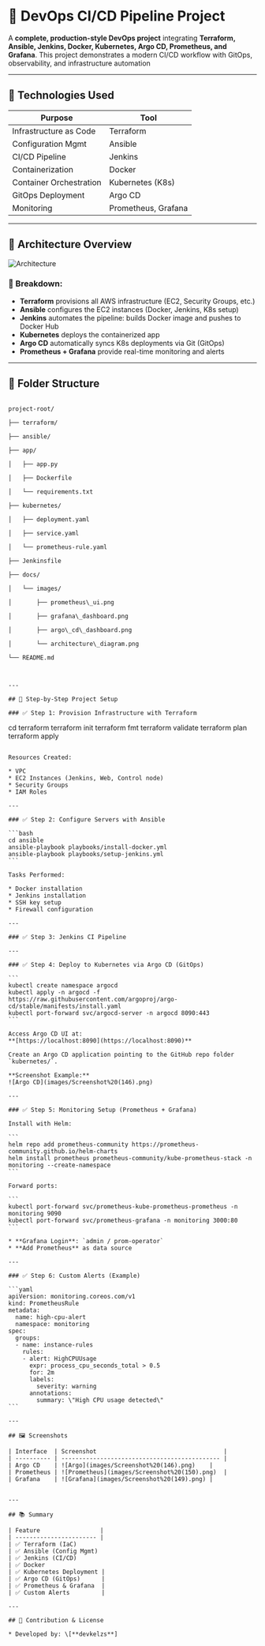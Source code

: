 # 🚀 DevOps CI/CD Pipeline Project

A **complete, production-style DevOps project** integrating **Terraform, Ansible, Jenkins, Docker, Kubernetes, Argo CD, Prometheus, and Grafana**. This project demonstrates a modern CI/CD workflow with GitOps, observability, and infrastructure automation

---

## 📌 Technologies Used

| Purpose                | Tool                       |
|------------------------|----------------------------|
| Infrastructure as Code | Terraform                  |
| Configuration Mgmt     | Ansible                    |
| CI/CD Pipeline         | Jenkins                    |
| Containerization       | Docker                     |
| Container Orchestration| Kubernetes (K8s)           |
| GitOps Deployment      | Argo CD                    |
| Monitoring             | Prometheus, Grafana        |

---

## 🧠 Architecture Overview

![Architecture](images/1717415278670.jpg)

### 🔹 Breakdown:
- **Terraform** provisions all AWS infrastructure (EC2, Security Groups, etc.)
- **Ansible** configures the EC2 instances (Docker, Jenkins, K8s setup)
- **Jenkins** automates the pipeline: builds Docker image and pushes to Docker Hub
- **Kubernetes** deploys the containerized app
- **Argo CD** automatically syncs K8s deployments via Git (GitOps)
- **Prometheus + Grafana** provide real-time monitoring and alerts

---

## 📁 Folder Structure

```

project-root/

├── terraform/

├── ansible/

├── app/

│   ├── app.py

│   ├── Dockerfile

│   └── requirements.txt

├── kubernetes/

│   ├── deployment.yaml

│   ├── service.yaml

│   └── prometheus-rule.yaml

├── Jenkinsfile

├── docs/

│   └── images/

│       ├── prometheus\_ui.png

│       ├── grafana\_dashboard.png

│       ├── argo\_cd\_dashboard.png

│       └── architecture\_diagram.png

└── README.md



---

## 🔨 Step-by-Step Project Setup

### ✅ Step 1: Provision Infrastructure with Terraform

```
cd terraform
terraform init
terraform fmt 
terraform validate
terraform plan 
terraform apply
````

Resources Created:

* VPC
* EC2 Instances (Jenkins, Web, Control node)
* Security Groups
* IAM Roles

---

### ✅ Step 2: Configure Servers with Ansible

```bash
cd ansible
ansible-playbook playbooks/install-docker.yml
ansible-playbook playbooks/setup-jenkins.yml
```

Tasks Performed:

* Docker installation
* Jenkins installation
* SSH key setup
* Firewall configuration

---

### ✅ Step 3: Jenkins CI Pipeline

---

### ✅ Step 4: Deploy to Kubernetes via Argo CD (GitOps)

```
kubectl create namespace argocd
kubectl apply -n argocd -f https://raw.githubusercontent.com/argoproj/argo-cd/stable/manifests/install.yaml
kubectl port-forward svc/argocd-server -n argocd 8090:443
```

Access Argo CD UI at:
**[https://localhost:8090](https://localhost:8090)**

Create an Argo CD application pointing to the GitHub repo folder `kubernetes/`.

**Screenshot Example:**
![Argo CD](images/Screenshot%20(146).png)

---

### ✅ Step 5: Monitoring Setup (Prometheus + Grafana)

Install with Helm:

```
helm repo add prometheus-community https://prometheus-community.github.io/helm-charts
helm install prometheus prometheus-community/kube-prometheus-stack -n monitoring --create-namespace
```

Forward ports:

```
kubectl port-forward svc/prometheus-kube-prometheus-prometheus -n monitoring 9090
kubectl port-forward svc/prometheus-grafana -n monitoring 3000:80
```

* **Grafana Login**: `admin / prom-operator`
* **Add Prometheus** as data source

---

### ✅ Step 6: Custom Alerts (Example)

```yaml
apiVersion: monitoring.coreos.com/v1
kind: PrometheusRule
metadata:
  name: high-cpu-alert
  namespace: monitoring
spec:
  groups:
  - name: instance-rules
    rules:
    - alert: HighCPUUsage
      expr: process_cpu_seconds_total > 0.5
      for: 2m
      labels:
        severity: warning
      annotations:
        summary: \"High CPU usage detected\"
```

---

## 🖼️ Screenshots

| Interface  | Screenshot                                    |
| ---------- | --------------------------------------------- |
| Argo CD    | ![Argo](images/Screenshot%20(146).png)    |
| Prometheus | ![Prometheus](images/Screenshot%20(150).png)  |
| Grafana    | ![Grafana](images/Screenshot%20(149).png) |


---

## 📚 Summary

| Feature                 |
| ----------------------- |  
| ✅ Terraform (IaC)       
| ✅ Ansible (Config Mgmt) 
| ✅ Jenkins (CI/CD)        
| ✅ Docker                 
| ✅ Kubernetes Deployment |  
| ✅ Argo CD (GitOps)      |  
| ✅ Prometheus & Grafana  |  
| ✅ Custom Alerts         |  

---

## 💬 Contribution & License

* Developed by: \[**devkelzs**]

